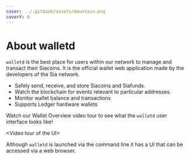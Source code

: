 ```yaml
---
cover: ../.gitbook/assets/mountain.png
coverY: 0
---
```


# About walletd

`walletd` is the best place for users within our network to manage and transact their Siacoins. It is the official wallet web application made by the developers of the Sia network.

* Safely send, receive, and store Siacoins and Siafunds.
* Watch the blockchain for events relevant to particular addresses.
* Monitor wallet balance and transactions
* Supports Ledger hardware wallets

Watch our Wallet Overview video tour to see what the `walletd` user interface looks like!

\<Video tour of the UI>

Although `walletd` is launched via the command line it has a UI that can be accessed via a web browser.









